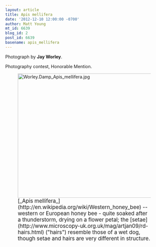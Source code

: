 ```yaml
---
layout: article
title: Apis mellifera
date: '2012-12-10 12:00:00 -0700'
author: Matt Young
mt_id: 6639
blog_id: 2
post_id: 6639
basename: apis_mellifera
---
```

Photograph by **Jay Worley**.

Photography contest, Honorable Mention.

<figure>
<img src="/PT/uploads/2012/Worley.Damp_Apis_mellifera.jpg" alt="Worley.Damp_Apis_mellifera.jpg" width="600" height="397" />
<figcaption markdown="span">
<big>[_Apis mellifera_](http://en.wikipedia.org/wiki/Western_honey_bee) -- western or European honey bee - quite soaked after a thunderstorm, drying on a flower petal; the [setae](http://www.microscopy-uk.org.uk/mag/artjan09/rd-hairs.html) ("hairs") resemble those of a wet dog, though setae and hairs are very different in structure.</big>

</figcaption>
</figure>
